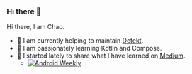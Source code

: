### Hi there 👋

Hi there, I am Chao.

- 🔭 I am currently helping to maintain [Detekt](https://github.com/detekt/detekt).
- 🌱 I am passionately learning Kotlin and Compose.
- 💬 I started lately to share what I have learned on [Medium](https://chao2zhang.medium.com/).
  - [![Android Weekly](https://androidweekly.net/issues/issue-492/badge.svg)](https://androidweekly.net/issues/issue-492/badge)
